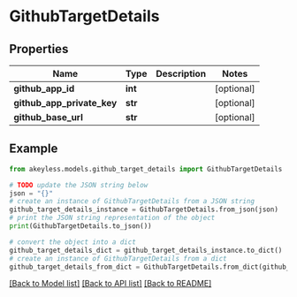 # GithubTargetDetails


## Properties

Name | Type | Description | Notes
------------ | ------------- | ------------- | -------------
**github_app_id** | **int** |  | [optional] 
**github_app_private_key** | **str** |  | [optional] 
**github_base_url** | **str** |  | [optional] 

## Example

```python
from akeyless.models.github_target_details import GithubTargetDetails

# TODO update the JSON string below
json = "{}"
# create an instance of GithubTargetDetails from a JSON string
github_target_details_instance = GithubTargetDetails.from_json(json)
# print the JSON string representation of the object
print(GithubTargetDetails.to_json())

# convert the object into a dict
github_target_details_dict = github_target_details_instance.to_dict()
# create an instance of GithubTargetDetails from a dict
github_target_details_from_dict = GithubTargetDetails.from_dict(github_target_details_dict)
```
[[Back to Model list]](../README.md#documentation-for-models) [[Back to API list]](../README.md#documentation-for-api-endpoints) [[Back to README]](../README.md)


